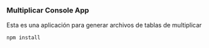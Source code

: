 ### Multiplicar Console App

Esta es una aplicación para generar archivos de tablas de multiplicar

```
npm install
```
